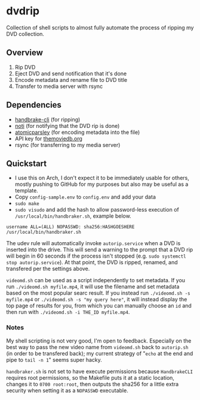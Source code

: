 # dvdrip

Collection of shell scripts to almost fully automate the process of ripping my
DVD collection.

## Overview

1. Rip DVD
1. Eject DVD and send notification that it's done
1. Encode metadata and rename file to DVD title
1. Transfer to media server with rsync

## Dependencies

- [handbrake-cli](https://handbrake.fr) (for ripping)
- [noti](https://github.com/variadico/noti) (for notifying that the DVD rip is
  done)
- [atomicparsley](https://bitbucket.org/wez/atomicparsley) (for encoding
  metadata into the file)
- API key for [themoviedb.org](https://themoviedb.org/)
- rsync (for transferring to my media server)

## Quickstart

- I use this on Arch, I don't expect it to be immediately usable for others,
  mostly pushing to GitHub for my purposes but also may be useful as a
  template.
- Copy `config-sample.env` to `config.env` and add your data
- `sudo make`
- `sudo visudo` and add the hash to allow password-less execution of
  `/usr/local/bin/handbraker.sh`, example below.

```plaintext
username ALL=(ALL) NOPASSWD: sha256:HASHGOESHERE /usr/local/bin/handbraker.sh
```

The udev rule will automatically invoke `autorip.service` when a DVD is
inserted into the drive. This will send a warning to the prompt that a DVD rip
will begin in 60 seconds if the process isn't stopped (e.g. `sudo systemctl
stop autorip.service`). At that point, the DVD is ripped, renamed, and
transfered per the settings above.

`videomd.sh` can be used as a script independently to set metadata. If you run
`./videomd.sh myfile.mp4`, it will use the filename and set metadata based on
the most popular searc result. If you instead run `./videomd.sh -s
myfile.mp4` or `./videomd.sh -s "my query here"`, it will instead display the
top page of results for you, from which you can manually choose an `id` and
then run with `./videomd.sh -i THE_ID myfile.mp4`.


### Notes

My shell scripting is not very good, I'm open to feedback. Especially on the
best way to pass the new video name from `videomd.sh` back to `autorip.sh` (in
order to be transfered back); my current strategy of "`echo` at the end and
pipe to `tail -n 1`" seems super hacky.

`handbraker.sh` is not set to have execute permissions because `HandbrakeCLI`
requires root permissions, so the Makefile puts it at a static location,
changes it to `0700 root:root`, then outputs the sha256 for a little extra
security when setting it as a `NOPASSWD` executable.
